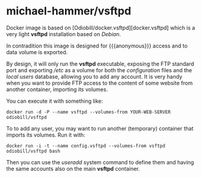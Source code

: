 michael-hammer/vsftpd
=====================

Docker image is based on [Odiobill/docker.vsftpd][docker.vsftpd] which is a very light **vsftpd** installation based on *Debian*.

In contradition this image is designed for {{{anonymous}}} access and to data volume is exported.


By design, it will only run the **vsftpd** executable, exposing the FTP standard port and exporting */etc* as a volume for both the *configuration* files and the *local users* database, allowing you to add any account. It is very handy when you want to provide FTP access to the content of some website from another container, importing its volumes.

You can execute it with something like:

    docker run -d -P --name vsftpd --volumes-from YOUR-WEB-SERVER odiobill/vsftpd

To to add any user, you may want to run another (temporary) container that imports its volumes. Run it with:

    docker run -i -t --name config.vsftpd --volumes-from vsftpd odiobill/vsftpd bash

Then you can use the *useradd* system command to define them and having the same accounts also on the main **vsftpd** container.

